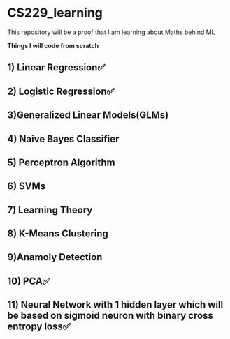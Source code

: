 # CS229_learning
This repository will be a proof that I am learning about Maths behind ML

**Things I will code from scratch**
## 1) Linear Regression✅
## 2) Logistic Regression✅
## 3)Generalized Linear Models(GLMs)
## 4) Naive Bayes Classifier
## 5) Perceptron Algorithm
## 6) SVMs
## 7) Learning Theory
## 8) K-Means Clustering
## 9)Anamoly Detection
## 10) PCA✅
## 11) Neural Network with 1 hidden layer which will be based on sigmoid neuron with binary cross entropy loss✅
